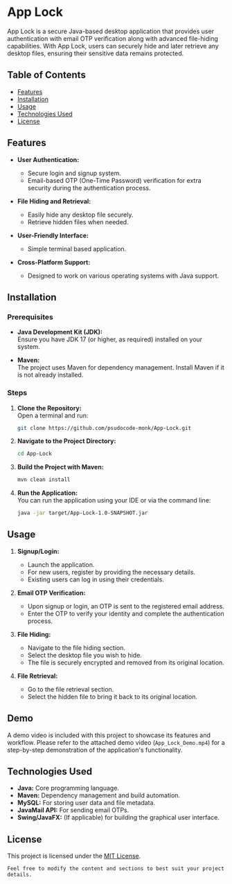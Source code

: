 
# App Lock

App Lock is a secure Java-based desktop application that provides user authentication with email OTP verification along with advanced file-hiding capabilities. With App Lock, users can securely hide and later retrieve any desktop files, ensuring their sensitive data remains protected.

## Table of Contents

- [Features](#features)
- [Installation](#installation)
- [Usage](#usage)
- [Technologies Used](#technologies-used)
- [License](#license)

## Features

- **User Authentication:**  
  - Secure login and signup system.
  - Email-based OTP (One-Time Password) verification for extra security during the authentication process.

- **File Hiding and Retrieval:**  
  - Easily hide any desktop file securely.
  - Retrieve hidden files when needed.

- **User-Friendly Interface:**  
  - Simple terminal based application.
  
- **Cross-Platform Support:**  
  - Designed to work on various operating systems with Java support.

## Installation

### Prerequisites

- **Java Development Kit (JDK):**  
  Ensure you have JDK 17 (or higher, as required) installed on your system.

- **Maven:**  
  The project uses Maven for dependency management. Install Maven if it is not already installed.

### Steps

1. **Clone the Repository:**  
   Open a terminal and run:
   ```sh
   git clone https://github.com/psudocode-monk/App-Lock.git
   ```
2. **Navigate to the Project Directory:**  
   ```sh
   cd App-Lock
   ```
3. **Build the Project with Maven:**  
   ```sh
   mvn clean install
   ```
4. **Run the Application:**  
   You can run the application using your IDE or via the command line:
   ```sh
   java -jar target/App-Lock-1.0-SNAPSHOT.jar
   ```

## Usage

1. **Signup/Login:**  
   - Launch the application.
   - For new users, register by providing the necessary details.
   - Existing users can log in using their credentials.
   
2. **Email OTP Verification:**  
   - Upon signup or login, an OTP is sent to the registered email address.
   - Enter the OTP to verify your identity and complete the authentication process.

3. **File Hiding:**  
   - Navigate to the file hiding section.
   - Select the desktop file you wish to hide.
   - The file is securely encrypted and removed from its original location.

4. **File Retrieval:**  
   - Go to the file retrieval section.
   - Select the hidden file to bring it back to its original location.
   
## Demo

A demo video is included with this project to showcase its features and workflow. Please refer to the attached demo video (`App_Lock_Demo.mp4`) for a step-by-step demonstration of the application's functionality.

## Technologies Used

- **Java:** Core programming language.
- **Maven:** Dependency management and build automation.
- **MySQL:** For storing user data and file metadata.
- **JavaMail API:** For sending email OTPs.
- **Swing/JavaFX:** (If applicable) for building the graphical user interface.

## License

This project is licensed under the [MIT License](LICENSE).

```
Feel free to modify the content and sections to best suit your project details.
